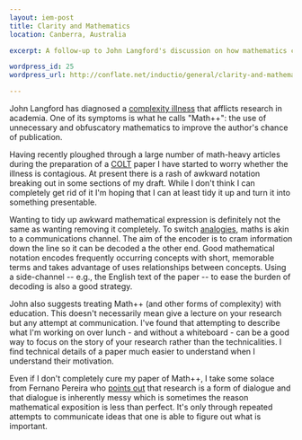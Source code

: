 ```yaml
--- 
layout: iem-post
title: Clarity and Mathematics
location: Canberra, Australia

excerpt: A follow-up to John Langford's discussion on how mathematics can be misused in an attempt to improve the chance of publication.

wordpress_id: 25
wordpress_url: http://conflate.net/inductio/general/clarity-and-mathematics/

---
```


John Langford has diagnosed a [complexity illness][ci] that afflicts research in academia. One of its symptoms is what he calls "Math++": the use of unnecessary and obfuscatory mathematics to improve the author's chance of publication. 

Having recently ploughed through a large number of math-heavy articles during the preparation of a [COLT][] paper I have started to worry whether the illness is contagious. At present there is a rash of awkward notation breaking out in some sections of my draft. While I don't think I can completely get rid of it I'm hoping that I can at least tidy it up and turn it into something presentable.

Wanting to tidy up awkward mathematical expression is definitely not the same as wanting removing it completely. To switch [analogies][], maths is akin to a communications channel. The aim of the encoder is to cram information down the line so it can be decoded a the other end. Good mathematical notation encodes frequently occurring concepts with short, memorable terms and takes advantage of uses relationships between concepts. Using a side-channel -- e.g., the English text of the paper -- to ease the burden of decoding is also a good strategy.

John also suggests treating Math++ (and other forms of complexity) with education. This doesn't necessarily mean give a lecture on your research but any attempt at communication. I've found that attempting to describe what I'm working on over lunch - and without a whiteboard - can be a good way to focus on the story of your research rather than the technicalities. I find technical details of a paper much easier to understand when I understand  their motivation.

Even if I don't completely cure my paper of Math++, I take some solace from Fernano Pereira who [points out][pereira] that research is a form of dialogue and that dialogue is inherently messy which is sometimes the reason mathematical exposition is less than perfect. It's only through repeated attempts to communicate ideas that one is able to figure out what is important.

[pereira]: http://earningmyturns.blogspot.com/2008/02/complexity-illness.html
[ci]: http://hunch.net/?p=316
[COLT]: http://www.learningtheory.org/
[analogies]: http://apperceptual.wordpress.com/2007/12/20/readings-in-analogy-making/
 
